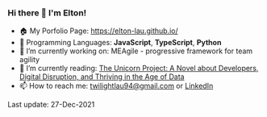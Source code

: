 ### Hi there 👋 I'm Elton!

* 🏠 My Porfolio Page: https://elton-lau.github.io/
* 🚀 Programming Languages: **JavaScript**, **TypeScript**, **Python**
* 🔭 I’m currently working on: MEAgile - progressive framework for team agility
* 🌱 I’m currently reading: [The Unicorn Project: A Novel about Developers, Digital Disruption, and Thriving in the Age of Data](https://www.amazon.com/Unicorn-Project-Developers-Disruption-Thriving-ebook/dp/B07QT9QR41)
* 📫 How to reach me: twilightlau94@gmail.com or [LinkedIn](https://www.linkedin.com/in/elton-lau/)

Last update: 27-Dec-2021

<!--
**elton-lau/elton-lau** is a ✨ _special_ ✨ repository because its `README.md` (this file) appears on your GitHub profile.
-->


